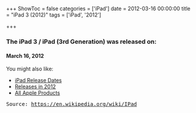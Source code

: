 +++
ShowToc = false
categories = ['iPad']
date = 2012-03-16 00:00:00
title = "iPad 3 (2012)"
tags = ['iPad', '2012']

+++

### The iPad 3 / iPad (3rd Generation) was released on: 
#### March 16, 2012


<!--more-->


    
You might also like:

- [iPad Release Dates](https://AppleReleaseDate.com/tags/ipad/)
- [Releases in 2012](https://AppleReleaseDate.com/tags/2012/)
- [All Apple Products](https://AppleReleaseDate.com/categories/)



<kbd> Source: https://en.wikipedia.org/wiki/IPad</kbd>

